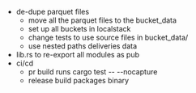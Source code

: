 * de-dupe parquet files
    * move all the parquet files to the bucket_data
    * set up all buckets in localstack
    * change tests to use source files in bucket_data/
    * use nested paths deliveries data
* lib.rs to re-export all modules as pub
* ci/cd
    * pr build runs cargo test -- --nocapture
    * release build packages binary

